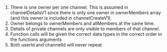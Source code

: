 1. There is one owner per one channel. This is assumed in channelDetailsV1 since there is only one owner in ownerMembers array (and this owner is included in channelCreateV1).
2. Owner belongs to ownerMembers and allMembers at the same time.
3. Details of private channels are only visible to members of that channel.
4. Function calls will be given the correct data types in the correct order in the functions arguments
5. Both userId and channelId will never repeat
